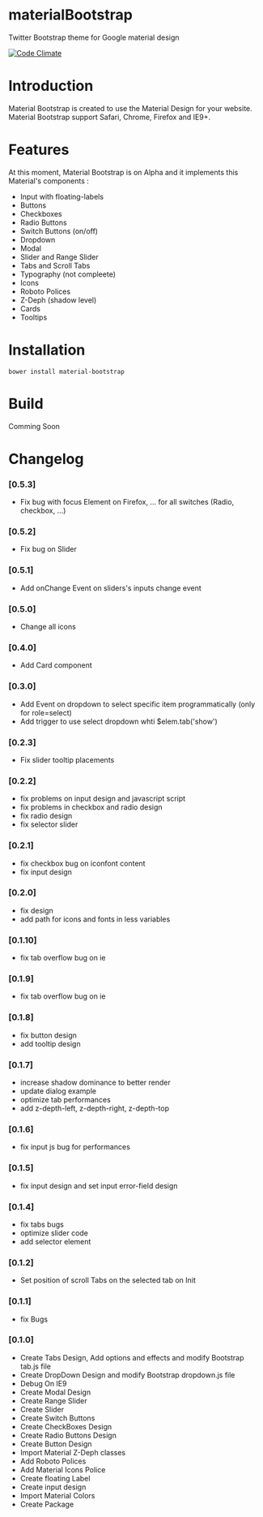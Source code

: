 materialBootstrap
=================

Twitter Bootstrap theme for Google material design

[![Code Climate](https://codeclimate.com/github/throrin19/materialBootstrap/badges/gpa.svg)](https://codeclimate.com/github/throrin19/materialBootstrap)


Introduction
============

Material Bootstrap is created to use the Material Design for your website. Material Bootstrap support Safari, Chrome, Firefox and IE9+.

# Features

At this moment, Material Bootstrap is on Alpha and it implements this Material's components : 

- Input with floating-labels
- Buttons
- Checkboxes
- Radio Buttons
- Switch Buttons (on/off)
- Dropdown
- Modal
- Slider and Range Slider
- Tabs and Scroll Tabs
- Typography (not compleete)
- Icons
- Roboto Polices
- Z-Deph (shadow level)
- Cards
- Tooltips

# Installation

```
bower install material-bootstrap
```

# Build

Comming Soon

# Changelog

### [0.5.3]
-   Fix bug with focus Element on Firefox, ... for all switches (Radio, checkbox, ...)
### [0.5.2]
-   Fix bug on Slider
### [0.5.1]
-   Add onChange Event on sliders's inputs change event
### [0.5.0]
-   Change all icons
### [0.4.0]
-    Add Card component
### [0.3.0]
-    Add Event on dropdown to select specific item programmatically (only for role=select)
-    Add trigger to use select dropdown whti $elem.tab('show')
### [0.2.3]
-    Fix slider tooltip placements
### [0.2.2]
-    fix problems on input design and javascript script
-    fix problems in checkbox and radio design
-    fix radio design
-    fix selector slider

### [0.2.1]
-    fix checkbox bug on iconfont content
-    fix input design

### [0.2.0]
-    fix design
-    add path for icons and fonts in less variables

### [0.1.10]
-    fix tab overflow bug on ie

### [0.1.9]
-    fix tab overflow bug on ie

### [0.1.8]
-    fix button design
-    add tooltip design

### [0.1.7]
-    increase shadow dominance to better render
-    update dialog example
-    optimize tab performances
-    add z-depth-left, z-depth-right, z-depth-top

### [0.1.6]
-    fix input js bug for performances

### [0.1.5]
-    fix input design and set input error-field design

### [0.1.4]
-    fix tabs bugs
-    optimize slider code
-    add selector element

### [0.1.2]
-    Set position of scroll Tabs on the selected tab on Init

### [0.1.1]
-    fix Bugs

### [0.1.0]
- Create Tabs Design, Add options and effects and modify Bootstrap tab.js file
- Create DropDown Design and modify Bootstrap dropdown.js file
- Debug On IE9
- Create Modal Design
- Create Range Slider
- Create Slider
- Create Switch Buttons
- Create CheckBoxes Design
- Create Radio Buttons Design
- Create Button Design
- Import Material Z-Deph classes
- Add Roboto Polices
- Add Material Icons Police
- Create floating Label
- Create input design
- Import Material Colors
- Create Package